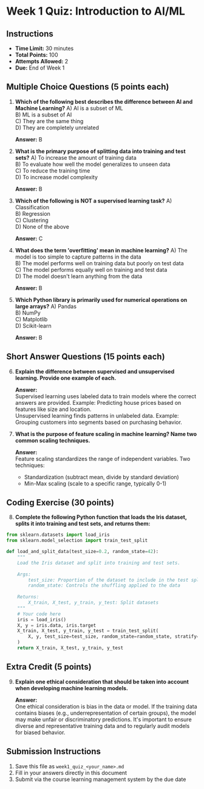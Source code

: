 # Week 1 Quiz: Introduction to AI/ML

## Instructions
- **Time Limit:** 30 minutes
- **Total Points:** 100
- **Attempts Allowed:** 2
- **Due:** End of Week 1

## Multiple Choice Questions (5 points each)

1. **Which of the following best describes the difference between AI and Machine Learning?**
   A) AI is a subset of ML  
   B) ML is a subset of AI  
   C) They are the same thing  
   D) They are completely unrelated  
   
   **Answer:** B

2. **What is the primary purpose of splitting data into training and test sets?**
   A) To increase the amount of training data  
   B) To evaluate how well the model generalizes to unseen data  
   C) To reduce the training time  
   D) To increase model complexity  
   
   **Answer:** B

3. **Which of the following is NOT a supervised learning task?**
   A) Classification  
   B) Regression  
   C) Clustering  
   D) None of the above  
   
   **Answer:** C

4. **What does the term 'overfitting' mean in machine learning?**
   A) The model is too simple to capture patterns in the data  
   B) The model performs well on training data but poorly on test data  
   C) The model performs equally well on training and test data  
   D) The model doesn't learn anything from the data  
   
   **Answer:** B

5. **Which Python library is primarily used for numerical operations on large arrays?**
   A) Pandas  
   B) NumPy  
   C) Matplotlib  
   D) Scikit-learn  
   
   **Answer:** B

## Short Answer Questions (15 points each)

6. **Explain the difference between supervised and unsupervised learning. Provide one example of each.**

   **Answer:**  
   Supervised learning uses labeled data to train models where the correct answers are provided. Example: Predicting house prices based on features like size and location.  
   Unsupervised learning finds patterns in unlabeled data. Example: Grouping customers into segments based on purchasing behavior.

7. **What is the purpose of feature scaling in machine learning? Name two common scaling techniques.**

   **Answer:**  
   Feature scaling standardizes the range of independent variables. Two techniques:  
   - Standardization (subtract mean, divide by standard deviation)  
   - Min-Max scaling (scale to a specific range, typically 0-1)

## Coding Exercise (30 points)

8. **Complete the following Python function that loads the Iris dataset, splits it into training and test sets, and returns them:**

```python
from sklearn.datasets import load_iris
from sklearn.model_selection import train_test_split

def load_and_split_data(test_size=0.2, random_state=42):
    """
    Load the Iris dataset and split into training and test sets.
    
    Args:
        test_size: Proportion of the dataset to include in the test split
        random_state: Controls the shuffling applied to the data
        
    Returns:
        X_train, X_test, y_train, y_test: Split datasets
    """
    # Your code here
    iris = load_iris()
    X, y = iris.data, iris.target
    X_train, X_test, y_train, y_test = train_test_split(
        X, y, test_size=test_size, random_state=random_state, stratify=y
    )
    return X_train, X_test, y_train, y_test
```

## Extra Credit (5 points)

9. **Explain one ethical consideration that should be taken into account when developing machine learning models.**

   **Answer:**  
   One ethical consideration is bias in the data or model. If the training data contains biases (e.g., underrepresentation of certain groups), the model may make unfair or discriminatory predictions. It's important to ensure diverse and representative training data and to regularly audit models for biased behavior.

## Submission Instructions
1. Save this file as `week1_quiz_<your_name>.md`
2. Fill in your answers directly in this document
3. Submit via the course learning management system by the due date
